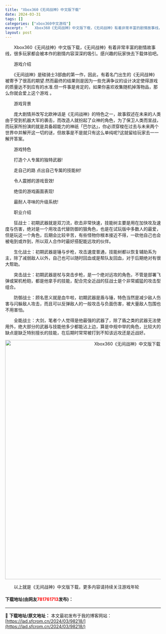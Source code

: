 ```yaml
---
title: "Xbox360《无间战神》中文版下载"
date: 2024-03-31
tags: []
categories: ["xbox360中文游戏"]
excerpt: "　　Xbox360《无间战神》中文版下载，《无间战神》有着非常丰富的剧情故事线，很多玩家都会被本作的剧情内容深深的吸引。感兴趣的玩家快去下载体验吧。 　　游戏介绍 　　《无间战神》是硅骑士3部曲的第一作，因此，有着名门出生的《无间战神》被寄予了很高的期望.然而最终的结果则是因为一些充满争议的设计决定&hellip;"
layout: post
---
```


 <p>　　Xbox360《无间战神》中文版下载，《无间战神》有着非常丰富的剧情故事线，很多玩家都会被本作的剧情内容深深的吸引。感兴趣的玩家快去下载体验吧。</p> <p>　　游戏介绍</p> <p>　　《无间战神》是硅骑士3部曲的第一作，因此，有着名门出生的《无间战神》被寄予了很高的期望.然而最终的结果则是因为一些充满争议的设计决定使得游戏的质量达不到应有的水准.但一件事是肯定的，如果你喜欢收集随机掉落物品，那么你就会爱上这个游戏 。</p> <p>　　游戏背景</p> <p>　　庞大剧情并改写北欧神话是《无间战神》的特色之一，故事叙述在未来的人类由于受到机器大军的袭击，而改造人就扮起了众神的角色，为了保卫人类而宣战，而玩家所扮演的就是具备超能力的神祇「巴尔达」，你必须穿梭在过去与未来两个世界中并解开这一切的谜，但故事是不是就只有这么单纯呢?这就留给玩家去一一解开答案。</p> <p>　　游戏特色</p> <p>　　打造个人专属的独特武器!</p> <p>　　走自己的路 点出自己专属的技能树!</p> <p>　　令人震撼的游戏音效!</p> <p>　　绝佳的游戏画面表现!</p> <p>　　最耐人寻味的升级系统!</p> <p>　　职业介绍</p> <p>　　狂战士：初期武器就是双刀流，砍击非常快速，技能树主要是用在加快攻及速度与伤害，绝对是一个用攻击代替防御的狠角色，也是在试玩版中多数人的最爱，但是玩这一个角色，后期会比较辛苦，有些怪物你根本接近不得，一砍他自己也会被电到或炸到，所以双人合作时最好搭配能远攻的伙伴。</p> <p>　　生化战士：初期武器是锤与步枪，攻击速度普通，技能树都以恢复辅助系为主，除了减弱敌人以外，自己也可以随时回血或是帮队友回血，对于后期绝对有很大帮助。</p> <p>　　突击战士：初期武器是杖与突击步枪，是一个绝对远攻的角色，不管是部署飞弹或架机枪砲，都是他拿手的技能，配合完全近战的狂战士是个非常威猛的攻击型组合。</p> <p>　　防御战士：顾名思义就是血牛啦，初期武器是盾与锤，特色当然是减少敌人伤害与闪躲敌人攻击，而且可以反弹敌人的一般攻击与负面伤害，被大量敌人包围也不用害怕。</p> <p>　　全能战士：大剑，笔者个人觉得是他最强的武器了，除了盾之类的武器无法使用外，绝大部分的武器与技能他多少都能沾上边，算是中规中举的角色，比较大的缺点是缺乏特别擅长的技能，在后期时常常被打到不知该远攻还是近战好。</p> <p align="center"><img align="" border="0" src="https://lad.sfcrom.cn/wp-content/uploads/2024/03/20240330_66083df0061a4.jpg" width="775" alt="Xbox360《无间战神》中文版下载" /></p> <p>　　以上就是《无间战神》中文版下载，更多内容请持续关注游戏年轮</p> <p><h4>下载地址(由网友<font color="red">781761713</font>发布)：</h4></p> 

---
📖 **下载地址/原文地址：** 本文最初发布于我的博客网站：[https://lad.sfcrom.cn/2024/03/98218/](https://lad.sfcrom.cn/2024/03/98218/)
